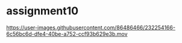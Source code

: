 # assignment10

https://user-images.githubusercontent.com/86486466/232254166-6c56bc6d-dfe4-40be-a752-ccf93b629e3b.mov

